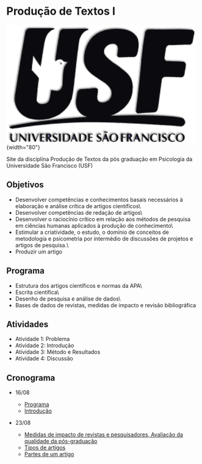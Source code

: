 # Produção de Textos I

![](images/paste-67F39A0C.png){width="80"}

Site da disciplina Produção de Textos da pós graduação em Psicologia da Universidade São Francisco (USF)

## Objetivos

-   Desenvolver competências e conhecimentos basais necessários à elaboração e análise crítica de artigos científicos\
-   Desenvolver competências de redação de artigos\
-   Desenvolver o raciocínio crítico em relação aos métodos de pesquisa em ciências humanas aplicados à produção de conhecimento\
-   Estimular a criatividade, o estudo, o domínio de conceitos de metodologia e psicometria por intermédio de discussões de projetos e artigos de pesquisa.\
-   Produzir um artigo

## Programa

-   Estrutura dos artigos científicos e normas da APA\
-   Escrita científica\
-   Desenho de pesquisa e análise de dados\
-   Bases de dados de revistas, medidas de impacto e revisão bibliográfica

## Atividades

-   Atividade 1: Problema
-   Atividade 2: Introdução
-   Atividade 3: Método e Resultados
-   Atividade 4: Discussão

## Cronograma


* 16/08 
  - [Programa](https://github.com/rprimi/producao_web/blob/main/doc/Produção_de_textos_2022.docx)  
  - [Introdução](https://www.dropbox.com/s/5t2yv2z3c71to0h/t0_intro.pptx?dl=0)
  
* 23/08   
  - [Medidas de impacto de revistas e pesquisadores, Avaliação da qualidade da pós-graduação](http://www.labape.com.br/Web/rprimi/producao/a2_av_pos.html)
  - [Tipos de artigos](https://www.dropbox.com/s/2tbqv3n35v0p9dw/t1_partes_do_artigo.pptx?dl=0) 
  - [Partes de um artigo](https://www.dropbox.com/s/2tbqv3n35v0p9dw/t1_partes_do_artigo.pptx?dl=0)                                
